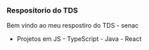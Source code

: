 
### Respositorio do TDS 

Bem vindo ao meu respostiro do TDS - senac

- Projetos em JS - TypeScript - Java - React
